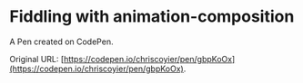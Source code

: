# Fiddling with animation-composition

A Pen created on CodePen.

Original URL: [https://codepen.io/chriscoyier/pen/gbpKoOx](https://codepen.io/chriscoyier/pen/gbpKoOx).

